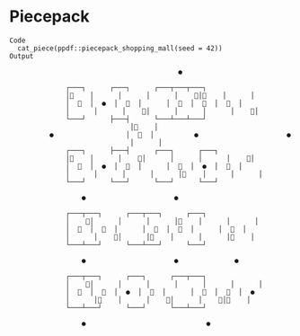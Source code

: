 # Piecepack

    Code
      cat_piece(ppdf::piecepack_shopping_mall(seed = 42))
    Output
                                                                                  
                                              ●                                  
                                                                                  
                  ┌───┐      ┌───┐      ┌───┬───┬───┐      
                  │󼬀    │      │      │      │    󼬄│󼬁    │      │      
                  │  󼭒  │  ●  │  󼭭  │      │  󼭝  │  󼭕  │  󼭬  │      
                  │      │      │    󼬈│      │      │      │    󼬋│      
                  └───┘      ├───┤      └───┴───┴───┘      
                                  │󼬁    │                                      
              ●                  │  󼭒  │          ●                      ●  
                                  │      │                                      
                  ┌───┐      ├───┤      ┌───┐      ┌───┐      
                  │󼬃    │      │    󼬅│      │      │      │    󼬆│      
                  │  󼭕  │  ●  │  󼭟  │      │  󼭷  │  ●  │  󼭞  │      
                  │      │      │      │      │󼬏    │      │      │      
                  └───┘      └───┘      └───┘      └───┘      
                                                                                  
                      ●                      ●                                  
                                                                                  
                  ┌───┬───┐      ┌───┬───┐      ┌───┐      
                  │    󼬇│      │      │      │󼬁    │      │      │      
                  │  󼭝  │  󼭬  │      │  󼭸  │  󼭑  │      │  󼭸  │      
                  │      │    󼬈│      │󼬎    │      │      │󼬍    │      
                  └───┴───┘      └───┴───┘      └───┘      
                                                                                  
                      ●                      ●              ●                  
                                                                                  
                  ┌───┬───┐      ┌───┐      ┌───┬───┐      
                  │    󼬆│      │      │      │      │      │      │      
                  │  󼭡  │  󼭶  │  ●  │  󼭫  │      │  󼭫  │  󼭵  │  ●  
                  │      │󼬏    │      │    󼬊│      │    󼬈│󼬎    │      
                  └───┴───┘      └───┘      └───┴───┘      
                                                                                  
                      ●                              ●                          
                                                                                  
                                                                                  
                                                                                  
                                                                                  

